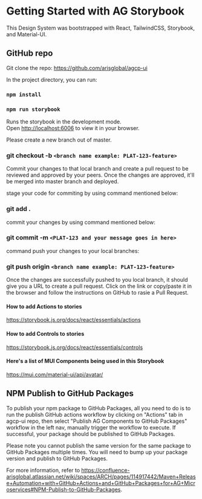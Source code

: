 # Getting Started with AG Storybook

This Design System was bootstrapped with React, TailwindCSS, Storybook, and Material-UI.
  
## GitHub repo

Git clone the repo: https://github.com/arisglobal/agcp-ui

In the project directory, you can run:

### `npm install`

### `npm run storybook`

Runs the storybook in the development mode.\
Open [http://localhost:6006](http://localhost:6006) to view it in your browser.

Please create a new branch out of master. 

### git checkout -b `<branch name example: PLAT-123-feature>`

Commit your changes to that local branch and create a pull request to be reviewed and approved by your peers. Once the changes are approved, it'll be merged into master branch and deployed.

stage your code for commiting by using command mentioned below:
### git add .

commit your changes by using command mentioned below:
### git commit -m `<PLAT-123 and your message goes in here>`

command push your changes to your local branches:
### git push origin `<branch name example: PLAT-123-feature>`

Once the changes are successfully pushed to you local branch, it should give you a URL to create a pull request. Click on the link or copy/paste it in the browser and follow the instructions on GitHub to rasie a Pull Request.

#### How to add Actions to stories

https://storybook.js.org/docs/react/essentials/actions

#### How to add Controls to stories

https://storybook.js.org/docs/react/essentials/controls

#### Here's a list of MUI Components being used in this Storybook

https://mui.com/material-ui/api/avatar/


## NPM Publish to GitHub Packages

To publish your npm package to GitHub Packages, all you need to do is to run the publish GitHub actions workflow by clicking on 
"Actions" tab in agcp-ui repo, then select "Publish AG Components to GitHub Packages" workflow in the left nav, 
manually trigger the workflow to execute.  If successful, your package should be published to GitHub Packages.

Please note you cannot publish the same version for the same package to GitHub Packages multiple times.  You will need to 
bump up your package version and publish to GitHub Packages.

For more information, refer to https://confluence-arisglobal.atlassian.net/wiki/spaces/ARCH/pages/114917442/Maven+Release+Automation+with+GitHub+Actions+and+GitHub+Packages+for+AG+Microservices#NPM-Publish-to-GitHub-Packages.
